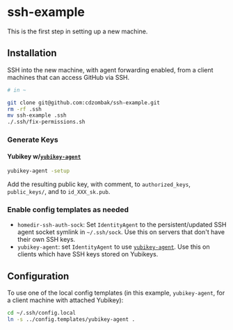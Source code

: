 # ssh-example

This is the first step in setting up a new machine.

## Installation

SSH into the new machine, with agent forwarding enabled, from a client machines that can access GitHub via SSH.

```bash
# in ~

git clone git@github.com:cdzombak/ssh-example.git
rm -rf .ssh
mv ssh-example .ssh
./.ssh/fix-permissions.sh
```

### Generate Keys

#### Yubikey w/[`yubikey-agent`](https://github.com/FiloSottile/yubikey-agent)

```bash
yubikey-agent -setup
```

Add the resulting public key, with comment, to `authorized_keys`, `public_keys/`, and to `id_XXX_sk.pub`.

### Enable config templates as needed

- `homedir-ssh-auth-sock`: Set `IdentityAgent` to the persistent/updated SSH agent socket symlink in `~/.ssh/sock`. Use this on servers that don't have their own SSH keys.
- `yubikey-agent`: set `IdentityAgent` to use [`yubikey-agent`](https://github.com/FiloSottile/yubikey-agent). Use this on clients which have SSH keys stored on Yubikeys.

## Configuration

To use one of the local config templates (in this example, `yubikey-agent`, for a client machine with attached Yubikey):

```bash
cd ~/.ssh/config.local
ln -s ../config.templates/yubikey-agent .
```
